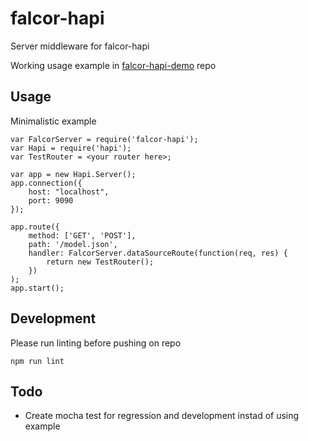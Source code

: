 # falcor-hapi
Server middleware for falcor-hapi

Working usage example in [falcor-hapi-demo](https://github.com/netflix/falcor-hapi-demo) repo

## Usage
Minimalistic example

```
var FalcorServer = require('falcor-hapi');
var Hapi = require('hapi');
var TestRouter = <your router here>;

var app = new Hapi.Server();
app.connection({
    host: "localhost",
    port: 9090
});

app.route({
    method: ['GET', 'POST'],
    path: '/model.json',
    handler: FalcorServer.dataSourceRoute(function(req, res) {
        return new TestRouter();
    })
);
app.start();

```

## Development
Please run linting before pushing on repo
```
npm run lint
```

## Todo
 * Create mocha test for regression and development instad of using example

